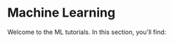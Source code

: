 Machine Learning
===

Welcome to the ML tutorials. In this section, you'll find:

```{tableofcontents}
```
